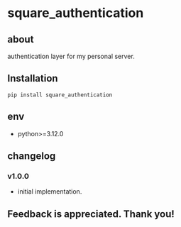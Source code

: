 # square_authentication

## about

authentication layer for my personal server.

## Installation

```shell
pip install square_authentication
```

## env

- python>=3.12.0

## changelog

### v1.0.0

- initial implementation.

## Feedback is appreciated. Thank you!